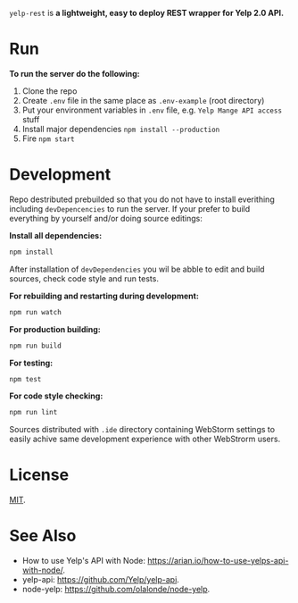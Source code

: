 `yelp-rest` is **a lightweight, easy to deploy REST wrapper for Yelp 2.0 API.**

# Run
**To run the server do the following:**

1) Clone the repo
2) Create `.env` file in the same place as `.env-example` (root directory)
3) Put your environment variables in `.env` file, e.g. `Yelp Mange API access` stuff
3) Install major dependencies `npm install --production`
4) Fire `npm start`


# Development

Repo destributed prebuilded so that you do not have to install everithing including `devDepencencies` to run the server.
If your prefer to build everything by yourself and/or doing source editings:

**Install all dependencies:**
```sh
npm install
```

After installation of `devDependencies` you wil be abble to edit and build sources, check code style and run tests.

**For rebuilding and restarting during development:**
```sh
npm run watch
```

**For production building:**
```sh
npm run build
```

**For testing:**
```sh
npm test
```

**For code style checking:**
```sh
npm run lint
```

Sources distributed with `.ide` directory containing WebStorm settings to easily achive same development experience
with other WebStrorm users.

# License

[MIT](./LICENSE.txt).

# See Also

- How to use Yelp's API with Node: <https://arian.io/how-to-use-yelps-api-with-node/>.
- yelp-api: <https://github.com/Yelp/yelp-api>.
- node-yelp: <https://github.com/olalonde/node-yelp>.
